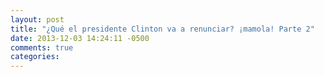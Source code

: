 ```yaml
---
layout: post
title: "¿Qué el presidente Clinton va a renunciar? ¡mamola! Parte 2"
date: 2013-12-03 14:24:11 -0500
comments: true
categories: 
---
```

